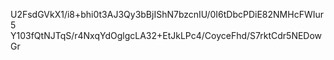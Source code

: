 U2FsdGVkX1/i8+bhi0t3AJ3Qy3bBjIShN7bzcnIU/0I6tDbcPDiE82NMHcFWIur5
Y103fQtNJTqS/r4NxqYdOglgcLA32+EtJkLPc4/CoyceFhd/S7rktCdr5NEDowGr
